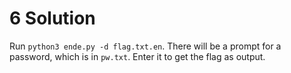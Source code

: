 # 6 Solution
Run `python3 ende.py -d flag.txt.en`. There will be a prompt for a password, which is in `pw.txt`. Enter it to get the flag as output.